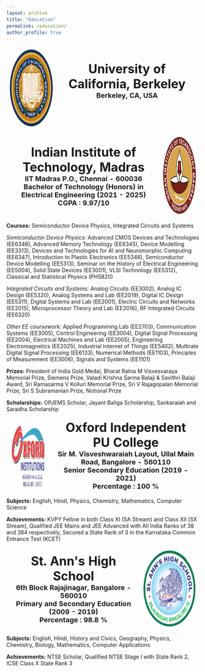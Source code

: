 ```yaml
---
layout: archive
title: "Education"
permalink: /education/
author_profile: true
---
```

<head>
<style>
table, th, td {
  border: 1px solid white;
  border-collapse: collapse;
}
</style>
</head>

<table>
<tr>
<th>
<center>
<img src="/images/UCB.png" alt="UCB" style="width: 200px; height: 200px;"> 
</center>
</th>
<th align="center">
<font size="6"><b>University of California, Berkeley</b></font><br/>
<font size="4"> Berkeley, CA, USA </font><br/>
<font size="4">  </font><br/>
<font size="4">  </font><br/>
</th>
</tr>
</table>

<table>
<tr>
<th align="center">
<font size="6"><b>Indian Institute of Technology, Madras</b></font><br/>
<font size="4"> IIT Madras P.O., Chennai - 600036 </font><br/>
<font size="4"> Bachelor of Technology (Honors) in Electrical Engineering (2021 - 2025) </font><br/>
<font size="4"> CGPA : 9.97/10 </font><br/>
</th>
<th>
<center>
<img src="/images/IITM.png" alt="IITM" style="width: 200px; height: 200px;"> 
</center>
</th>
</tr>
</table>

**Courses:** Semiconductor Device Physics, Integrated Circuits and Systems

*Semiconductor Device Physics:* Advanced CMOS Devices and Technologies (EE6346), Advanced Memory Technology (EE6345), Device Modelling (EE3313), Devices and Technologies for AI and Neuromorphic Computing (EE6347), Introduction to Plastic Electronics (EE5346), Semiconductor Device Modelling (EE5313), Seminar on the History of Electrical Engineering (EE5004), Solid State Devices (EE3001), VLSI Technology (EE5312), Classical and Statistical Physics (PH5820)

*Integrated Circuits and Systems:* Analog Circuits (EE3002), Analog IC Design (EE5320), Analog Systems and Lab (EE2019), Digital IC Design (EE5311), Digital Systems and Lab (EE2001), Electric Circuits and Networks (EE2015), Microprocessor Theory and Lab (EE2016), RF Integrated Circuits (EE6320) 

*Other EE coursework:* Applied Programming Lab (EE2703), Communication Systems (EE3005), Control Engineering (EE3004), Digital Signal Processing (EE2004), Electrical Machines and Lab (EE2005), Engineering Electromagnetics (EE2025), Industrial Internet of Things (EE5402), Multirate Digital Signal Processing (EE6133), Numerical Methods (EE1103), Principles of Measurement (EE3006), Signals and Systems (EE1101)

**Prizes:** President of India Gold Medal, Bharat Ratna M Visvesvaraya Memorial Prize, Siemens Prize, Valadi Krishna Sarma Balaji & Savithri Balaji Award, Sri Ramasarma V Kolluri Memorial Prize, Sri V Rajagopalan Memorial Prize, Sri S Subramanian Prize, Notional Prize

**Scholarships:** OPJEMS Scholar, Jayant Baliga Scholarship, Sankaraiah and Saradha Scholarship

<table>
<tr>
<th>
<center>
<img src="/images/OxfordPU.png" alt="Oxford PU" style="width: 250px; height: 180px;"> 
</center>
</th>
<th align="center">
<font size="6"><b>Oxford Independent PU College</b></font><br/>
<font size="4"> Sir M. Visveshwaraiah Layout, Ullal Main Road, Bangalore - 560110 </font><br/>
<font size="4"> Senior Secondary Education  (2019 - 2021) </font><br/>
<font size="4"> Percentage : 100 % </font><br/>
</th>
</tr>
</table>

**Subjects:** English, Hindi, Physics, Chemistry, Mathematics, Computer Science 

**Achievements:** KVPY Fellow in both Class XI (SA Stream) and Class XII (SX Stream), Qualified JEE Mains and JEE Advanced with All India Ranks of 38 and 384 respectively, Secured a State Rank of 3 in the Karnataka Common Entrance Test (KCET)

<table>
<tr>
<th align="center">
<font size="6"><b>St. Ann's High School</b></font><br/>
<font size="4"> 6th Block Rajajinagar, Bangalore - 560010 </font><br/>
<font size="4"> Primary and Secondary Education (2009 - 2019) </font><br/>
<font size="4"> Percentage : 98.8 % </font><br/>
</th>
<th>
<center>
<img src="/images/StAnns.png" alt="St.Anns" style="width: 200px; height: 200px;"> 
</center>
</th>
</tr>
</table>

**Subjects:** English, Hindi, History and Civics, Geography, Physics, Chemistry, Biology, Mathematics, Computer Applications

**Achievements:** NTSE Scholar, Qualified NTSE Stage I with State Rank 2, ICSE Class X State Rank 3